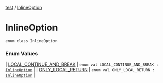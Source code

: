 [test](../index.md) / [InlineOption](./index.md)

# InlineOption

`enum class InlineOption`

### Enum Values

| [LOCAL_CONTINUE_AND_BREAK](-l-o-c-a-l_-c-o-n-t-i-n-u-e_-a-n-d_-b-r-e-a-k.md) | `enum val LOCAL_CONTINUE_AND_BREAK : `[`InlineOption`](./index.md) |
| [ONLY_LOCAL_RETURN](-o-n-l-y_-l-o-c-a-l_-r-e-t-u-r-n.md) | `enum val ONLY_LOCAL_RETURN : `[`InlineOption`](./index.md) |

